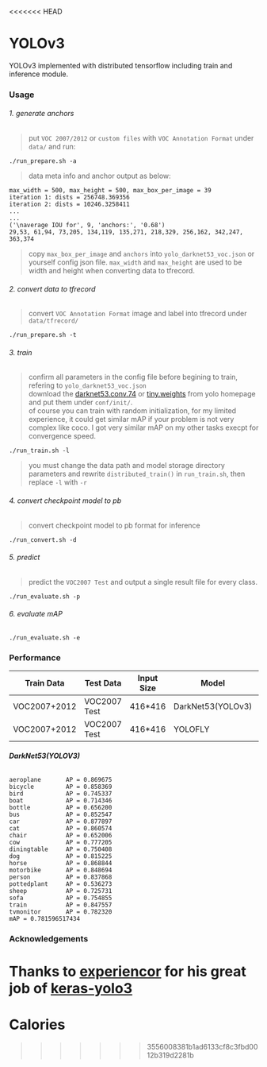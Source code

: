 <<<<<<< HEAD
# YOLOv3
YOLOv3 implemented with distributed tensorflow including train and inference module.

### Usage

###### 1. generate anchors

>put `VOC 2007/2012` or `custom files` with `VOC Annotation Format` under `data/` and run:

    ./run_prepare.sh -a

>data meta info and anchor output as below: 

    max_width = 500, max_height = 500, max_box_per_image = 39
    iteration 1: dists = 256748.369356
    iteration 2: dists = 10246.3258411
    ...
    ... 
    ('\naverage IOU for', 9, 'anchors:', '0.68')
    29,53, 61,94, 73,205, 134,119, 135,271, 218,329, 256,162, 342,247, 363,374

>copy `max_box_per_image` and `anchors` into `yolo_darknet53_voc.json` or yourself config json file. `max_width` and `max_height` are used to be width and height when converting data to tfrecord.

###### 2. convert data to tfrecord
>convert `VOC Annotation Format` image and label into tfrecord under `data/tfrecord/`

    ./run_prepare.sh -t

###### 3. train
>confirm all parameters in the config file before begining to train, refering to `yolo_darknet53_voc.json` <br>
>download the [darknet53.conv.74](https://pjreddie.com/media/files/darknet53.conv.74) or [tiny.weights](https://pjreddie.com/media/files/tiny.weights) from yolo homepage and put them under `conf/init/`. <br>
>of course you can train with random initialization, for my limited experience, it could get similar mAP if your problem is not very complex like coco. I got very similar mAP on my other tasks execpt for convergence speed.

    ./run_train.sh -l

>you must change the data path and model storage directory parameters and rewrite `distributed_train()` in `run_train.sh`, then replace `-l` with `-r`

###### 4. convert checkpoint model to pb
>convert checkpoint model to pb format for inference

    ./run_convert.sh -d

###### 5. predict
>predict the `VOC2007 Test` and output a single result file for every class.

    ./run_evaluate.sh -p

###### 6. evaluate mAP

    ./run_evaluate.sh -e

### Performance
Train Data | Test Data | Input Size | Model | Initialize | mAP | FLOPS |
-----------|-----------|------------|-------|------------|-----|-------|
VOC2007+2012 | VOC2007 Test | 416*416 | DarkNet53(YOLOv3) | darknet53.conv.74 | 0.782 | 65.86 |
VOC2007+2012 | VOC2007 Test | 416*416 | YOLOFLY | tiny.weights | 0.691 | 9.78 |

###### ***DarkNet53(YOLOV3)***
    aeroplane       AP = 0.869675
    bicycle         AP = 0.858369
    bird            AP = 0.745337
    boat            AP = 0.714346
    bottle          AP = 0.656200
    bus             AP = 0.852547
    car             AP = 0.877897
    cat             AP = 0.860574
    chair           AP = 0.652006
    cow             AP = 0.777205
    diningtable     AP = 0.750408
    dog             AP = 0.815225
    horse           AP = 0.868844
    motorbike       AP = 0.848694
    person          AP = 0.837868
    pottedplant     AP = 0.536273
    sheep           AP = 0.725731
    sofa            AP = 0.754855
    train           AP = 0.847557
    tvmonitor       AP = 0.782320
    mAP = 0.781596517434

### Acknowledgements
Thanks to [experiencor](https://github.com/experiencor) for his great job of [keras-yolo3](https://github.com/experiencor/keras-yolo3)
=======
# Calories
>>>>>>> 3556008381b1ad6133cf8c3fbd0012b319d2281b
